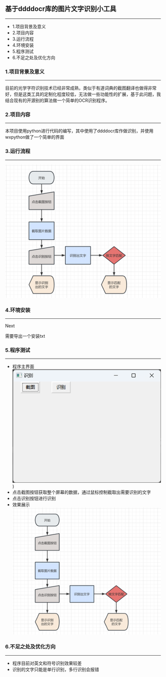 ## 基于ddddocr库的图片文字识别小工具

****
- 1.项目背景及意义
- 2.项目内容
- 3.运行流程
- 4.环境安装
- 5.程序测试
- 6.不足之处及优化方向

### 1.项目背景及意义

****

目前的光学字符识别技术已经非常成熟，类似于有道词典的截图翻译也做得非常好，但是这类工具的定制化程度较低，无法做一些功能性的扩展，基于此问题，我结合现有的开源别的算法做一个简单的OCR识别程序。

### 2.项目内容

****

本项目使用python进行代码的编写，其中使用了ddddocr库作做识别，并使用wxpython做了一个简单的界面

### 3.运行流程

****

![](./PNG/process.png)

### 4.环境安装

****

Next

需要导出一个安装txt

### 5.程序测试

****
 
- 程序主界面 
![](./PNG/HomeScreen.png))
- 点击截图按钮获取整个屏幕的数据，通过鼠标控制截取出需要识别的文字
- 点击识别按钮进行识别
- 效果展示  
![](./PNG/process.png)
### 6.不足之处及优化方向
****
- 程序目前对英文和符号识别效果较差
- 识别的文字只能是单行识别，多行识别会报错
